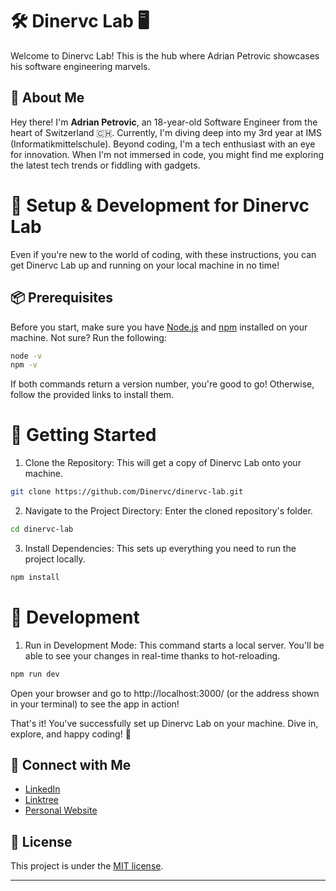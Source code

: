 # 🛠️ Dinervc Lab 🖥️

Welcome to Dinervc Lab! This is the hub where Adrian Petrovic showcases his software engineering marvels.

## 🚀 About Me

Hey there! I'm **Adrian Petrovic**, an 18-year-old Software Engineer from the heart of Switzerland 🇨🇭. Currently, I'm diving deep into my 3rd year at IMS (Informatikmittelschule). Beyond coding, I'm a tech enthusiast with an eye for innovation. When I'm not immersed in code, you might find me exploring the latest tech trends or fiddling with gadgets.

# 🚀 Setup & Development for Dinervc Lab

Even if you're new to the world of coding, with these instructions, you can get Dinervc Lab up and running on your local machine in no time!

## 📦 Prerequisites

Before you start, make sure you have [Node.js](https://nodejs.org/) and [npm](https://www.npmjs.com/get-npm) installed on your machine. Not sure? Run the following:

```bash
node -v
npm -v
```

If both commands return a version number, you're good to go! Otherwise, follow the provided links to install them.

# 🧭 Getting Started

1. Clone the Repository: This will get a copy of Dinervc Lab onto your machine.
```bash
git clone https://github.com/Dinervc/dinervc-lab.git
```
2. Navigate to the Project Directory: Enter the cloned repository's folder.
```bash
cd dinervc-lab
```
3. Install Dependencies: This sets up everything you need to run the project locally.
```bash
npm install
```

# 🎨 Development

1. Run in Development Mode: This command starts a local server. You'll be able to see your changes in real-time thanks to hot-reloading.
```bash
npm run dev
```
Open your browser and go to http://localhost:3000/ (or the address shown in your terminal) to see the app in action!

That's it! You've successfully set up Dinervc Lab on your machine. Dive in, explore, and happy coding! 🚀

## 🔗 Connect with Me

- [LinkedIn](https://www.linkedin.com/in/adrian-petrovic-47452b249)
- [Linktree](https://www.linktr.ee/dinervc)
- [Personal Website](https://www.dinervc.ch)

## 📜 License

This project is under the [MIT license](./LICENSE).

---
